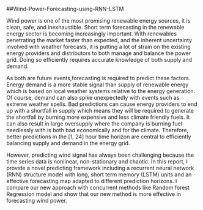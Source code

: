  
##Wind-Power-Forecasting-using-RNN-LSTM

Wind power is one of the most promising renewable energy sources, it is clean, safe, and
inexhaustible. Short term forecasting in the renewable energy sector is becoming increasingly
important. With renewables penetrating the market faster than expected, and the inherent
uncertainty involved with weather forecasts, it is putting a lot of strain on the existing energy
providers and distributors to both manage and balance the power grid. Doing so efficiently
requires accurate knowledge of both supply and demand.

As both are future events,forecasting is required to predict these factors. Energy demand is a more stable signal than
supply of renewable energy which is based on local weather systems relative to the energy
generation. Of course, demand can also spike unexpectedly with events such as extreme
weather spells. Bad predictions can cause energy providers to end up with a shortfall in
supply which means they will be required to generate the shortfall by burning more expensive
and less climate friendly fuels. It can also result in large oversupply where the company is
burning fuel needlessly with is both bad economically and for the climate. Therefore, better
predictions in the [1, 24] hour time horizon are central to efficiently balancing supply and
demand in the energy grid.


However, predicting wind signal has always been challenging because the time series data is
nonlinear, non-stationary and chaotic. In this report, I provide a novel predicting framework
including a recurrent neural network (RNN) structure model with long, short term memory
(LSTM) units and an effective forecasting map adapted to different prediction horizons.
I compare our new approach with concurrent methods like Random forest Regression model
and show that our new method is more effective in forecasting wind power.

